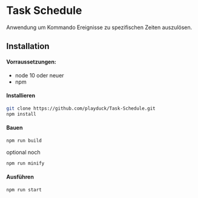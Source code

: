 # Task Schedule

Anwendung um Kommando Ereignisse zu spezifischen Zeiten auszulösen.

## Installation

#### Vorraussetzungen:

- node 10 oder neuer
- npm

#### Installieren

```bash
git clone https://github.com/playduck/Task-Schedule.git
npm install
```

#### Bauen

```bash
npm run build
```

optional noch

```bash
npm run minify
```

#### Ausführen

```bash
npm run start
```
